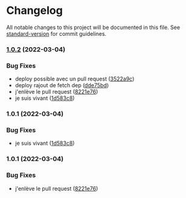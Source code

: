 # Changelog

All notable changes to this project will be documented in this file. See [standard-version](https://github.com/conventional-changelog/standard-version) for commit guidelines.

### [1.0.2](https://github.com/Oxelio/devops-cd/compare/v1.0.1...v1.0.2) (2022-03-04)


### Bug Fixes

* deploy possible avec un pull request ([3522a9c](https://github.com/Oxelio/devops-cd/commit/3522a9c80640934cea3b341e00669fc352c067cd))
* deploy rajout de fetch dep ([dde75bd](https://github.com/Oxelio/devops-cd/commit/dde75bd1c57d4fb4bdb94652c94708a095923166))
* j'enlève le pull request ([8221e76](https://github.com/Oxelio/devops-cd/commit/8221e767061b9dcb9f4e1a01760fb191ae8d1b5e))
* je suis vivant ([1d583c8](https://github.com/Oxelio/devops-cd/commit/1d583c8aa07260339d908c77ae240a73e7ae936f))

### 1.0.1 (2022-03-04)


### Bug Fixes

* je suis vivant ([1d583c8](https://github.com/Oxelio/devops-cd/commit/1d583c8aa07260339d908c77ae240a73e7ae936f))

### 1.0.1 (2022-03-04)


### Bug Fixes

* j'enlève le pull request ([8221e76](https://github.com/Oxelio/devops-cd/commit/8221e767061b9dcb9f4e1a01760fb191ae8d1b5e))
